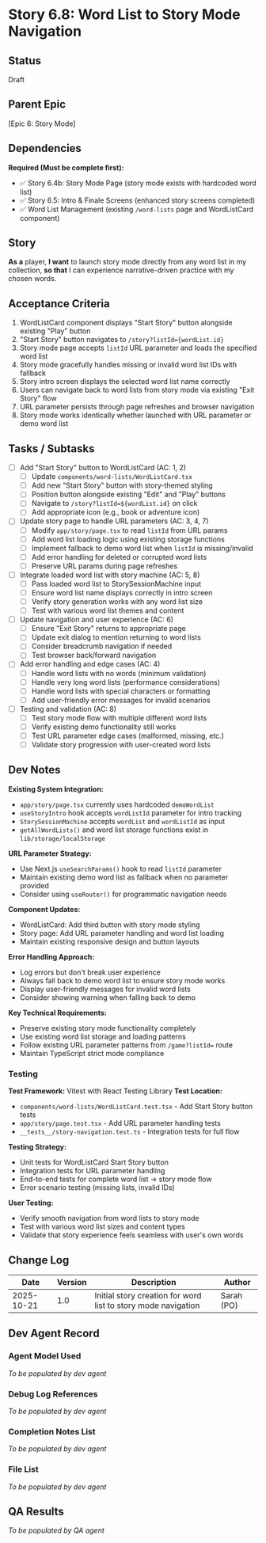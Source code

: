 # Story 6.8: Word List to Story Mode Navigation

## Status

Draft

## Parent Epic

[Epic 6: Story Mode]

## Dependencies

**Required (Must be complete first):**
- ✅ Story 6.4b: Story Mode Page (story mode exists with hardcoded word list)
- ✅ Story 6.5: Intro & Finale Screens (enhanced story screens completed)
- ✅ Word List Management (existing `/word-lists` page and WordListCard component)

## Story

**As a** player,
**I want** to launch story mode directly from any word list in my collection,
**so that** I can experience narrative-driven practice with my chosen words.

## Acceptance Criteria

1. WordListCard component displays "Start Story" button alongside existing "Play" button
2. "Start Story" button navigates to `/story?listId={wordList.id}` 
3. Story mode page accepts `listId` URL parameter and loads the specified word list
4. Story mode gracefully handles missing or invalid word list IDs with fallback
5. Story intro screen displays the selected word list name correctly
6. Users can navigate back to word lists from story mode via existing "Exit Story" flow
7. URL parameter persists through page refreshes and browser navigation
8. Story mode works identically whether launched with URL parameter or demo word list

## Tasks / Subtasks

- [ ] Add "Start Story" button to WordListCard (AC: 1, 2)
  - [ ] Update `components/word-lists/WordListCard.tsx` 
  - [ ] Add new "Start Story" button with story-themed styling
  - [ ] Position button alongside existing "Edit" and "Play" buttons
  - [ ] Navigate to `/story?listId=${wordList.id}` on click
  - [ ] Add appropriate icon (e.g., book or adventure icon)

- [ ] Update story page to handle URL parameters (AC: 3, 4, 7)
  - [ ] Modify `app/story/page.tsx` to read `listId` from URL params
  - [ ] Add word list loading logic using existing storage functions
  - [ ] Implement fallback to demo word list when `listId` is missing/invalid
  - [ ] Add error handling for deleted or corrupted word lists
  - [ ] Preserve URL params during page refreshes

- [ ] Integrate loaded word list with story machine (AC: 5, 8)
  - [ ] Pass loaded word list to StorySessionMachine input
  - [ ] Ensure word list name displays correctly in intro screen
  - [ ] Verify story generation works with any word list size
  - [ ] Test with various word list themes and content

- [ ] Update navigation and user experience (AC: 6)
  - [ ] Ensure "Exit Story" returns to appropriate page
  - [ ] Update exit dialog to mention returning to word lists
  - [ ] Consider breadcrumb navigation if needed
  - [ ] Test browser back/forward navigation

- [ ] Add error handling and edge cases (AC: 4)
  - [ ] Handle word lists with no words (minimum validation)
  - [ ] Handle very long word lists (performance considerations)
  - [ ] Handle word lists with special characters or formatting
  - [ ] Add user-friendly error messages for invalid scenarios

- [ ] Testing and validation (AC: 8)
  - [ ] Test story mode flow with multiple different word lists
  - [ ] Verify existing demo functionality still works
  - [ ] Test URL parameter edge cases (malformed, missing, etc.)
  - [ ] Validate story progression with user-created word lists

## Dev Notes

**Existing System Integration:**
- `app/story/page.tsx` currently uses hardcoded `demoWordList` 
- `useStoryIntro` hook accepts `wordListId` parameter for intro tracking
- `StorySessionMachine` accepts `wordList` and `wordListId` as input
- `getAllWordLists()` and word list storage functions exist in `lib/storage/localStorage`

**URL Parameter Strategy:**
- Use Next.js `useSearchParams()` hook to read `listId` parameter
- Maintain existing demo word list as fallback when no parameter provided
- Consider using `useRouter()` for programmatic navigation needs

**Component Updates:**
- WordListCard: Add third button with story mode styling
- Story page: Add URL parameter handling and word list loading
- Maintain existing responsive design and button layouts

**Error Handling Approach:**
- Log errors but don't break user experience
- Always fall back to demo word list to ensure story mode works
- Display user-friendly messages for invalid word lists
- Consider showing warning when falling back to demo

**Key Technical Requirements:**
- Preserve existing story mode functionality completely
- Use existing word list storage and loading patterns
- Follow existing URL parameter patterns from `/game?listId=` route
- Maintain TypeScript strict mode compliance

### Testing

**Test Framework:** Vitest with React Testing Library
**Test Location:** 
- `components/word-lists/WordListCard.test.tsx` - Add Start Story button tests
- `app/story/page.test.tsx` - Add URL parameter handling tests
- `__tests__/story-navigation.test.ts` - Integration tests for full flow

**Testing Strategy:**
- Unit tests for WordListCard Start Story button
- Integration tests for URL parameter handling
- End-to-end tests for complete word list → story mode flow
- Error scenario testing (missing lists, invalid IDs)

**User Testing:**
- Verify smooth navigation from word lists to story mode
- Test with various word list sizes and content types
- Validate that story experience feels seamless with user's own words

## Change Log

| Date | Version | Description | Author |
|------|---------|-------------|--------|
| 2025-10-21 | 1.0 | Initial story creation for word list to story mode navigation | Sarah (PO) |

## Dev Agent Record

### Agent Model Used

_To be populated by dev agent_

### Debug Log References  

_To be populated by dev agent_

### Completion Notes List

_To be populated by dev agent_

### File List

_To be populated by dev agent_

## QA Results

_To be populated by QA agent_